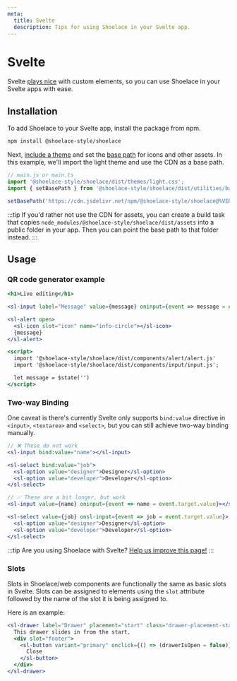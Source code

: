 ```yaml
---
meta:
  title: Svelte
  description: Tips for using Shoelace in your Svelte app.
---
```


# Svelte

Svelte [plays nice](https://custom-elements-everywhere.com/#svelte) with custom elements, so you can use Shoelace in your Svelte apps with ease.

## Installation

To add Shoelace to your Svelte app, install the package from npm.

```bash
npm install @shoelace-style/shoelace
```

Next, [include a theme](/getting-started/themes) and set the [base path](/getting-started/installation#setting-the-base-path) for icons and other assets. In this example, we'll import the light theme and use the CDN as a base path.

```jsx
// main.js or main.ts
import '@shoelace-style/shoelace/dist/themes/light.css';
import { setBasePath } from '@shoelace-style/shoelace/dist/utilities/base-path';

setBasePath('https://cdn.jsdelivr.net/npm/@shoelace-style/shoelace@%VERSION%/%CDNDIR%/');
```

:::tip
If you'd rather not use the CDN for assets, you can create a build task that copies `node_modules/@shoelace-style/shoelace/dist/assets` into a public folder in your app. Then you can point the base path to that folder instead.
:::

## Usage

### QR code generator example

```jsx
<h1>Live editing</h1>

<sl-input label="Message" value={message} oninput={event => message = event.target.value}></sl-input>

<sl-alert open>
  <sl-icon slot="icon" name="info-circle"></sl-icon>
  {message}
</sl-alert>

<script>
  import '@shoelace-style/shoelace/dist/components/alert/alert.js'
  import '@shoelace-style/shoelace/dist/components/input/input.js';

  let message = $state('')
</script>
```

### Two-way Binding

One caveat is there's currently Svelte only supports `bind:value` directive in `<input>`, `<textarea>` and `<select>`, but you can still achieve two-way binding manually.

```jsx
// ❌ These do not work
<sl-input bind:value="name"></sl-input>

<sl-select bind:value="job">
  <sl-option value="designer">Designer</sl-option>
  <sl-option value="developer">Developer</sl-option>
</sl-select>

// ✅ These are a bit longer, but work
<sl-input value={name} oninput={event => name = event.target.value}></sl-input>

<sl-select value={job} onsl-input={event => job = event.target.value}>
  <sl-option value="designer">Designer</sl-option>
  <sl-option value="developer">Developer</sl-option>
</sl-select>
```

:::tip
Are you using Shoelace with Svelte? [Help us improve this page!](https://github.com/shoelace-style/shoelace/blob/next/docs/frameworks/svelte.md)
:::

### Slots

Slots in Shoelace/web components are functionally the same as basic slots in Svelte. Slots can be assigned to elements using the `slot` attribute followed by the name of the slot it is being assigned to.

Here is an example:

```jsx
<sl-drawer label="Drawer" placement="start" class="drawer-placement-start" bind:open={drawerIsOpen}>
  This drawer slides in from the start.
  <div slot="footer">
    <sl-button variant="primary" onclick={() => (drawerIsOpen = false)}>
      Close
    </sl-button>
  </div>
</sl-drawer>
```
